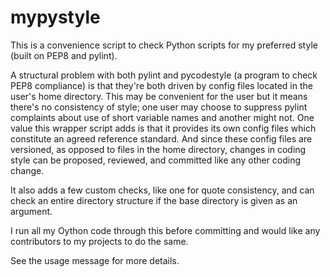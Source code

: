# mypystyle
This is a convenience script to check Python scripts for my preferred style (built on PEP8 and pylint).

A structural problem with both pylint and pycodestyle (a program to check PEP8 compliance) is that
they're both driven by config files located in the user's home directory. This may be convenient for
the user but it means there's no consistency of style; one user may choose to suppress pylint complaints
about use of short variable names and another might not. One value this wrapper script adds is that it
provides its own config files which constitute an agreed reference standard. And since these config files
are versioned, as opposed to files in the home directory, changes in coding style can be proposed, reviewed,
and committed like any other coding change.

It also adds a few custom checks, like one for quote consistency, and can check an entire directory structure
if the base directory is given as an argument.

I run all my Oython code through this before committing and would like any contributors to my projects to do
the same.

See the usage message for more details.
